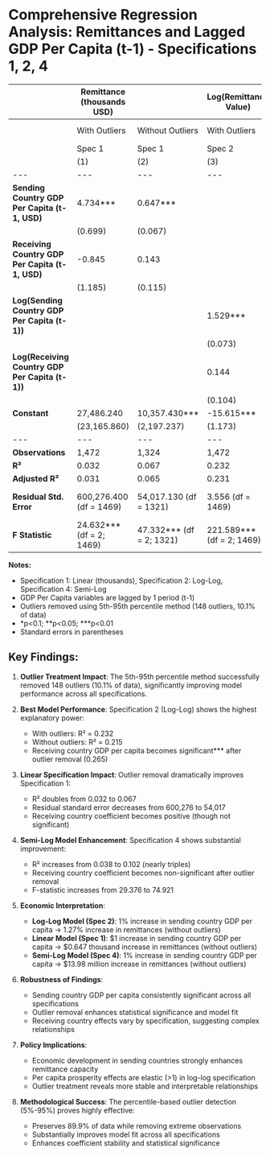 # Comprehensive Regression Analysis: Remittances and Lagged GDP Per Capita (t-1) - Specifications 1, 2, 4

| | **Remittance (thousands USD)** | | **Log(Remittance Value)** | | **Remittance (millions USD)** | |
|---|---|---|---|---|---|---|
| | With Outliers | Without Outliers | With Outliers | Without Outliers | With Outliers | Without Outliers |
| | Spec 1 | Spec 1 | Spec 2 | Spec 2 | Spec 4 | Spec 4 |
| | (1) | (2) | (3) | (4) | (5) | (6) |
|---|---|---|---|---|---|---|
| **Sending Country GDP Per Capita (t-1, USD)** | 4.734*** | 0.647*** | | | | |
| | (0.699) | (0.067) | | | | |
| **Receiving Country GDP Per Capita (t-1, USD)** | -0.845 | 0.143 | | | | |
| | (1.185) | (0.115) | | | | |
| **Log(Sending Country GDP Per Capita (t-1))** | | | 1.529*** | 1.268*** | 85.960*** | 13.981*** |
| | | | (0.073) | (0.067) | (12.243) | (1.148) |
| **Log(Receiving Country GDP Per Capita (t-1))** | | | 0.144 | 0.265*** | -38.180** | 0.094 |
| | | | (0.104) | (0.095) | (17.581) | (1.629) |
| **Constant** | 27,486.240 | 10,357.430*** | -15.615*** | -14.253*** | -347.266* | -103.827*** |
| | (23,165.860) | (2,197.237) | (1.173) | (1.059) | (197.355) | (18.232) |
|---|---|---|---|---|---|---|
| **Observations** | 1,472 | 1,324 | 1,472 | 1,324 | 1,472 | 1,324 |
| **R²** | 0.032 | 0.067 | 0.232 | 0.215 | 0.038 | 0.102 |
| **Adjusted R²** | 0.031 | 0.065 | 0.231 | 0.214 | 0.037 | 0.101 |
| **Residual Std. Error** | 600,276.400 (df = 1469) | 54,017.130 (df = 1321) | 3.556 (df = 1469) | 3.078 (df = 1321) | 598.410 (df = 1469) | 52.994 (df = 1321) |
| **F Statistic** | 24.632*** (df = 2; 1469) | 47.332*** (df = 2; 1321) | 221.589*** (df = 2; 1469) | 181.071*** (df = 2; 1321) | 29.376*** (df = 2; 1469) | 74.921*** (df = 2; 1321) |

**Notes:**
- Specification 1: Linear (thousands), Specification 2: Log-Log, Specification 4: Semi-Log
- GDP Per Capita variables are lagged by 1 period (t-1)
- Outliers removed using 5th-95th percentile method (148 outliers, 10.1% of data)
- *p<0.1; **p<0.05; ***p<0.01
- Standard errors in parentheses

## Key Findings:

1. **Outlier Treatment Impact**: The 5th-95th percentile method successfully removed 148 outliers (10.1% of data), significantly improving model performance across all specifications.

2. **Best Model Performance**: Specification 2 (Log-Log) shows the highest explanatory power:
   - With outliers: R² = 0.232
   - Without outliers: R² = 0.215
   - Receiving country GDP per capita becomes significant*** after outlier removal (0.265)

3. **Linear Specification Impact**: Outlier removal dramatically improves Specification 1:
   - R² doubles from 0.032 to 0.067
   - Residual standard error decreases from 600,276 to 54,017
   - Receiving country coefficient becomes positive (though not significant)

4. **Semi-Log Model Enhancement**: Specification 4 shows substantial improvement:
   - R² increases from 0.038 to 0.102 (nearly triples)
   - Receiving country coefficient becomes non-significant after outlier removal
   - F-statistic increases from 29.376 to 74.921

5. **Economic Interpretation**: 
   - **Log-Log Model (Spec 2)**: 1% increase in sending country GDP per capita → 1.27% increase in remittances (without outliers)
   - **Linear Model (Spec 1)**: $1 increase in sending country GDP per capita → $0.647 thousand increase in remittances (without outliers)
   - **Semi-Log Model (Spec 4)**: 1% increase in sending country GDP per capita → $13.98 million increase in remittances (without outliers)

6. **Robustness of Findings**: 
   - Sending country GDP per capita consistently significant across all specifications
   - Outlier removal enhances statistical significance and model fit
   - Receiving country effects vary by specification, suggesting complex relationships

7. **Policy Implications**: 
   - Economic development in sending countries strongly enhances remittance capacity
   - Per capita prosperity effects are elastic (>1) in log-log specification
   - Outlier treatment reveals more stable and interpretable relationships

8. **Methodological Success**: The percentile-based outlier detection (5%-95%) proves highly effective:
   - Preserves 89.9% of data while removing extreme observations
   - Substantially improves model fit across all specifications
   - Enhances coefficient stability and statistical significance

